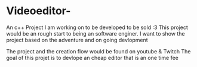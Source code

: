 # Videoeditor-
An c++ Project I am working on to be developed to be sold :3
This project would be an rough start to being an software enginer. 
I want to show the project based on the adventure and on going devlopment 

The project and the creation flow would be found on youtube & Twitch 
The goal of this projet is to devlope an cheap editor that is an one time fee 
